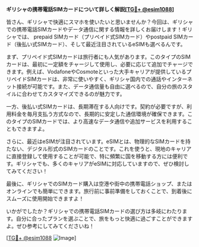 **ギリシャの携帯電話SIMカードについて詳しく解説[[TG💪+ @esim1088](https://t.me/s/esim1088)]**

皆さん、ギリシャで快適にスマホを使いたいと思いませんか？今回は、ギリシャでの携帯電話SIMカードやデータ通信に関する情報を詳しくお届けします！ギリシャでは、 prepaid SIMカード（プリペイド式SIMカード）やpostpaid SIMカード（後払い式SIMカード）、そして最近注目されているeSIMも選べるんです。

まず、プリペイド式SIMカードは旅行者にも人気があります。このタイプのSIMカードは、最初に一定額をチャージして使用し、必要に応じて追加でチャージできます。例えば、VodafoneやCosmoteといった大手キャリアが提供しているプリペイドSIMカードは、非常に使いやすく、ギリシャ国内での通話やインターネット接続が可能です。また、データ通信量も自由に選べるので、自分の旅のスタイルに合わせてカスタマイズできるのが魅力です。

一方、後払い式SIMカードは、長期滞在する人向けです。契約が必要ですが、利用料金を毎月支払う方式なので、長期的に安定した通信環境が確保できます。このタイプのSIMカードでは、より高速なデータ通信や追加サービスを利用することもできますよ。

さらに、最近はeSIMが注目されています。eSIMとは、物理的なSIMカードを持たない、デジタル形式のSIMカードのことです。これを使うと、現地のキャリアに直接登録して使用することが可能で、特に頻繁に国を移動する方には便利です。ギリシャでも、多くのキャリアがeSIMに対応していますので、ぜひ検討してみてください！

最後に、ギリシャでのSIMカード購入は空港や街中の携帯電話ショップ、またはオンラインでも簡単にできます。旅行前に事前準備をしておくことで、到着後にスムーズに使用開始できますよ！

いかがでしたか？ギリシャでの携帯電話SIMカードの選び方は多岐にわたります。自分に合ったプランを選ぶことで、旅をもっと快適に過ごすことができますよ。ぜひ参考にしてみてくださいね！

[[TG💪+ @esim1088](https://t.me/s/esim1088) ![Image](https://i.postimg.cc/Y0z9fWf4/image.png)]